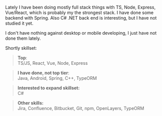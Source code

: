 Lately I have been doing mostly full stack things with TS, Node, Express, Vue/React, which is probably my the strongest stack. I have done some backend with Spring. Also C# .NET back end is interesting, but I have not studied it yet.

I don't have nothing against desktop or mobile developing, I just have not done them lately.

Shortly skillset:

>**Top**:<br>TS/JS, React, Vue, Node, Express



>**I have done, not top tier**:<br>Java, Android, Spring, C++, TypeORM


>**Interested to expand skillset:**<br>C#


>**Other skills:**<br>Jira, Confluence, Bitbucket, Git, npm, OpenLayers, TypeORM
